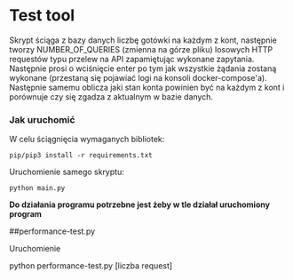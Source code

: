 # Test tool
Skrypt ściąga z bazy danych liczbę gotówki na każdym z kont, następnie tworzy NUMBER_OF_QUERIES (zmienna na górze pliku) losowych HTTP requestów typu przelew na API zapamiętując wykonane zapytania. Następnie prosi o wciśnięcie enter po tym jak wszystkie żądania zostaną wykonane (przestaną się pojawiać logi na konsoli docker-compose'a). Następnie samemu oblicza jaki stan konta powinien być na każdym z kont i porównuje czy się zgadza z aktualnym w bazie danych.

### Jak uruchomić
W celu ściągnięcia wymaganych bibliotek:

    pip/pip3 install -r requirements.txt

Uruchomienie samego skryptu:

    python main.py
   
**Do działania programu potrzebne jest żeby w tle działał uruchomiony program** 

##performance-test.py

Uruchomienie 

python performance-test.py [liczba request]



